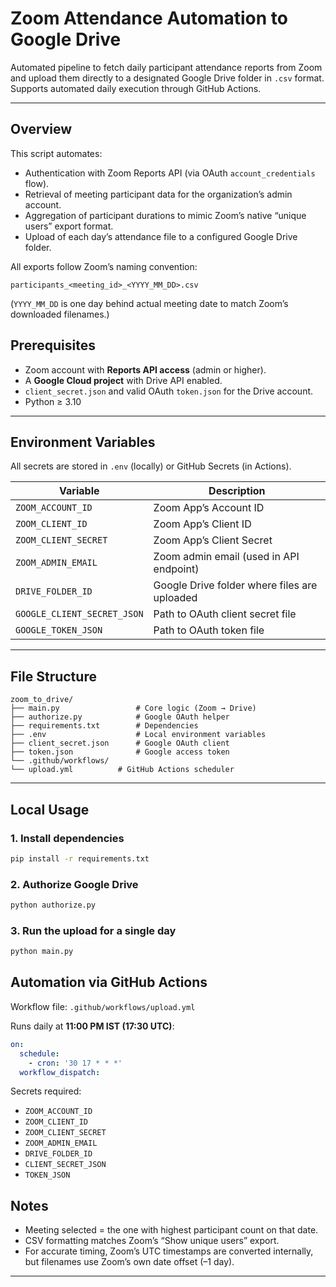 # Zoom Attendance Automation to Google Drive  

Automated pipeline to fetch daily participant attendance reports from Zoom and upload them directly to a designated Google Drive folder in `.csv` format.  
Supports automated daily execution through GitHub Actions.

---

## Overview

This script automates:
- Authentication with Zoom Reports API (via OAuth `account_credentials` flow).  
- Retrieval of meeting participant data for the organization’s admin account.  
- Aggregation of participant durations to mimic Zoom’s native “unique users” export format.  
- Upload of each day’s attendance file to a configured Google Drive folder.  

All exports follow Zoom’s naming convention:  
```
participants_<meeting_id>_<YYYY_MM_DD>.csv

```
(`YYYY_MM_DD` is one day behind actual meeting date to match Zoom’s downloaded filenames.)


## Prerequisites

- Zoom account with **Reports API access** (admin or higher).  
- A **Google Cloud project** with Drive API enabled.  
- `client_secret.json` and valid OAuth `token.json` for the Drive account.  
- Python ≥ 3.10  

---

## Environment Variables

All secrets are stored in `.env` (locally) or GitHub Secrets (in Actions).

| Variable | Description |
|-----------|--------------|
| `ZOOM_ACCOUNT_ID` | Zoom App’s Account ID |
| `ZOOM_CLIENT_ID` | Zoom App’s Client ID |
| `ZOOM_CLIENT_SECRET` | Zoom App’s Client Secret |
| `ZOOM_ADMIN_EMAIL` | Zoom admin email (used in API endpoint) |
| `DRIVE_FOLDER_ID` | Google Drive folder where files are uploaded |
| `GOOGLE_CLIENT_SECRET_JSON` | Path to OAuth client secret file |
| `GOOGLE_TOKEN_JSON` | Path to OAuth token file |

---

## File Structure

```
zoom_to_drive/
├── main.py                 # Core logic (Zoom → Drive)
├── authorize.py            # Google OAuth helper
├── requirements.txt        # Dependencies
├── .env                    # Local environment variables
├── client_secret.json      # Google OAuth client
├── token.json              # Google access token
└── .github/workflows/
└── upload.yml          # GitHub Actions scheduler
```

---

## Local Usage

### 1. Install dependencies
```bash
pip install -r requirements.txt
```

### 2. Authorize Google Drive

```bash
python authorize.py
```

### 3. Run the upload for a single day

```bash
python main.py
```

## Automation via GitHub Actions

Workflow file: `.github/workflows/upload.yml`

Runs daily at **11:00 PM IST (17:30 UTC)**:

```yaml
on:
  schedule:
    - cron: '30 17 * * *'
  workflow_dispatch:
```

Secrets required:

* `ZOOM_ACCOUNT_ID`
* `ZOOM_CLIENT_ID`
* `ZOOM_CLIENT_SECRET`
* `ZOOM_ADMIN_EMAIL`
* `DRIVE_FOLDER_ID`
* `CLIENT_SECRET_JSON`
* `TOKEN_JSON`


## Notes
* Meeting selected = the one with highest participant count on that date.
* CSV formatting matches Zoom’s “Show unique users” export.
* For accurate timing, Zoom’s UTC timestamps are converted internally, but filenames use Zoom’s own date offset (–1 day).

---
